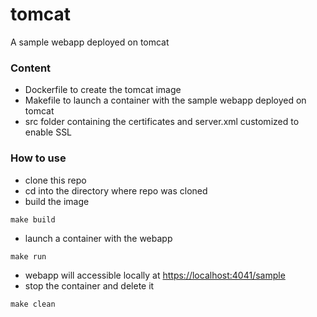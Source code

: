 # tomcat

A sample webapp deployed on tomcat

### Content

- Dockerfile to create the tomcat image
- Makefile to launch a container with the sample webapp deployed on tomcat
- src folder containing the certificates and server.xml customized to enable SSL

### How to use

- clone this repo
- cd into the directory where repo was cloned
- build the image

```
make build
```

- launch a container with the webapp

```
make run
```

- webapp will accessible locally at [https://localhost:4041/sample](https://localhost:4041/sample)
- stop the container and delete it

```
make clean
```

